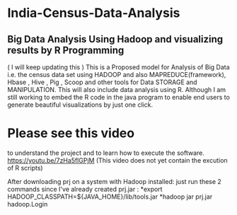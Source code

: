 # India-Census-Data-Analysis
## Big Data Analysis Using Hadoop and visualizing results by R Programming

( I will keep updating this ) This is a Proposed model for Analysis of Big Data i.e. the census data set using HADOOP and also MAPREDUCE(framework), Hbase , Hive , Pig , Scoop and other tools for Data STORAGE and MANIPULATION. This will also include data analysis using R. Although I am still working to embed the R code in the java program to enable end users to generate beautiful visualizations by just one click.

# Please see this video 
to understand the project and to learn how to execute the software.
https://youtu.be/7zHa5flGPjM
(This video does not yet contain the excution of R scripts)

After downloading prj on a system with Hadoop installed:
just run these 2 commands since I've already created prj.jar :
*export HADOOP_CLASSPATH=${JAVA_HOME}/lib/tools.jar
*hadoop jar prj.jar hadoop.Login
